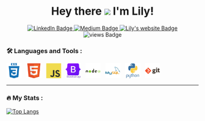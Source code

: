 <h1 align="center">
  Hey there
  <img src="https://media.giphy.com/media/hvRJCLFzcasrR4ia7z/giphy.gif" width="30" />
  I'm Lily!
</h1>

<div id="badges" align="center">
  <a href="#">
    <img src="https://img.shields.io/badge/LinkedIn-blue?style=plastic&logo=linkedin&logoColor=white&logoWidth=30" alt="LinkedIn Badge"/>
  </a>
  <a href="#">
    <img src="https://img.shields.io/badge/Medium-black?style=plastic&logo=medium&logoColor=white&logoWidth=30" alt="Medium Badge"/>
  </a>
  <a href="#">
    <img src="https://img.shields.io/badge/Lily's website-orange?style=plastic&logoColor=white" alt="Lily's website Badge"/>
  </a>
</div>
<div align="center">
  <img src="https://komarev.com/ghpvc/?username=Liyli1122&style=flat-plastic&color=orange" alt="views Badge"/>
</div>


### :hammer_and_wrench: Languages and Tools :
<div>
  <img src="https://github.com/devicons/devicon/blob/master/icons/css3/css3-plain-wordmark.svg"  title="CSS3" alt="CSS" width="40" height="40"/>&nbsp&nbsp;
  <img src="https://github.com/devicons/devicon/blob/master/icons/html5/html5-original.svg" title="HTML5" alt="HTML" width="40" height="40"/>&nbsp&nbsp;
  <img src="https://github.com/devicons/devicon/blob/master/icons/javascript/javascript-original.svg" title="JavaScript" alt="JavaScript" width="40" height="40"/>&nbsp&nbsp;
    <img src="https://github.com/devicons/devicon/blob/master/icons/bootstrap/bootstrap-original-wordmark.svg" title="bootstrap" alt="bootstrap" width="40" height="40"/>&nbsp&nbsp;
    <img src="https://github.com/devicons/devicon/blob/master/icons/nodejs/nodejs-original-wordmark.svg" title="NodeJS" alt="NodeJS" width="40" height="40"/>&nbsp&nbsp;
  <img src="https://github.com/devicons/devicon/blob/master/icons/mysql/mysql-original-wordmark.svg" title="MySQL"  alt="MySQL" width="40" height="40"/>&nbsp&nbsp;
    <img src="https://github.com/devicons/devicon/blob/master/icons/python/python-original-wordmark.svg" title="python" alt="python" width="40" height="40"/>&nbsp&nbsp;
  <img src="https://github.com/devicons/devicon/blob/master/icons/git/git-original-wordmark.svg" title="Git" **alt="Git" width="40" height="40"/>
</div>

---
 
### :fire: My Stats :
[![Top Langs](https://github-readme-stats.vercel.app/api/top-langs/?username=Liyli1122&layout=compact&theme=vision-friendly-dark&show_icons=true)](https://github.com/anuraghazra/github-readme-stats)

